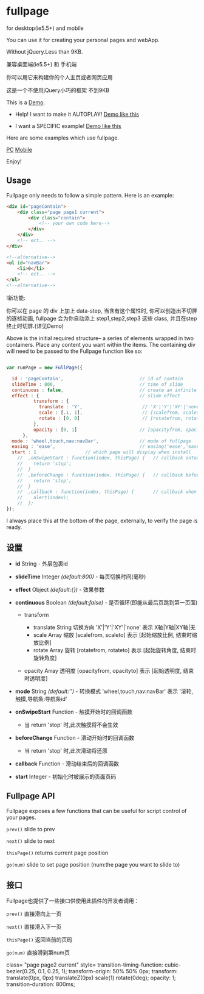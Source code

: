 fullpage
========

for desktop(ie5.5+) and mobile

You can use it for creating your personal pages and webApp.

Without jQuery.Less than 9KB.

兼容桌面端(ie5.5+) 和 手机端

你可以用它来构建你的个人主页或者网页应用

这是一个不使用jQuery小巧的框架 不到9KB


This is a [Demo](http://1.fullpagechris.sinaapp.com/fullpage.html).

  - Help! I want to make it AUTOPLAY! [Demo like this](http://1.fullpagechris.sinaapp.com/autoPlay.html)

  - I want a SPECIFIC example! [Demo like this](http://1.fullpagechris.sinaapp.com/index.html)

Here are some examples which use fullpage.

[PC](http://henan.qq.com/zt/2014/loveHenan/index.htm)
[Mobile](http://henan.qq.com/zt/2014/loveHenan/index-mob.htm)

Enjoy!

## Usage
Fullpage only needs to follow a simple pattern. Here is an example:

``` html
<div id="pageContain">	
	<div class="page page1 current">
		<div class="contain">
			<!-- your own code here-->
		</div>
	</div>
    <!-- ect.. -->
</div>

<!--alternative-->
<ul id="navBar">
	<li>0</li>
	<!-- ect.. -->
</ul>
<!--alternative-->
```

!新功能: 

你可以在 page 的 div 上加上 data-step, 当含有这个属性时, 你可以创造出不切屏的逐桢动画,
fullpage 会为你自动添上 step1,step2,step3 这些 class, 并且在step终止时切屏.(详见Demo)

Above is the initial required structure– a series of elements wrapped in two containers. Place any content you want within the items. The containing div will need to be passed to the Fullpage function like so:

``` js

var runPage = new FullPage({

  id : 'pageContain',                            // id of contain
  slideTime : 800,                               // time of slide
  continuous : false,                            // create an infinite feel with no endpoints
  effect : {                                     // slide effect
          transform : {
            translate : 'Y',                      // 'X'|'Y'|'XY'|'none'
            scale : [.1, 1],                      // [scalefrom, scaleto]
            rotate : [0, 0]                       // [rotatefrom, rotateto]
          },
          opacity : [0, 1]                       // [opacityfrom, opacityto]
      },                           
  mode : 'wheel,touch,nav:navBar',               // mode of fullpage
  easing : 'ease',                               // easing('ease','ease-in','ease-in-out' or use cubic-bezier like [.33, 1.81, 1, 1];
  start : 1					 // which page will display when install
    //  ,onSwipeStart : function(index, thisPage) {   // callback onTouchStart
    //    return 'stop';
    //  }
    //  ,beforeChange : function(index, thisPage) {   // callback before pageChange
    //    return 'stop';
    //  }
    //  ,callback : function(index, thisPage) {       // callback when pageChange
    //    alert(index);
    //  };
});

```

I always place this at the bottom of the page, externally, to verify the page is ready.

## 设置

- **id** String - 外层包裹id

- **slideTime** Integer *(default:800)* - 每页切换时间(毫秒)

- **effect** Object *(default:{})* - 效果参数

- **continuous** Boolean *(default:false)* - 是否循环(即能从最后页跳到第一页面)

  - transform

    - translate String 切换方向 'X'|'Y'|'XY'|'none'      表示 X轴|Y轴|XY轴|无
    - scale     Array  缩放     [scalefrom, scaleto]     表示 [起始缩放比例, 结束时缩放比例]  
    - rotate    Array  旋转     [rotatefrom, rotateto]   表示 [起始旋转角度, 结束时旋转角度]

  - opacity     Array  透明度   [opacityfrom, opacityto] 表示 [起始透明度, 结束时透明度]

- **mode** String *(default:'')* - 转换模式 'wheel,touch,nav:navBar' 表示 '滚轮,触摸,导航条:导航条id'

- **onSwipeStart** Function - 触摸开始时的回调函数
  - 当 return 'stop' 时,此次触摸将不会生效

- **beforeChange** Function - 滑动开始时的回调函数
  - 当 return 'stop' 时,此次滑动将还原

- **callback** Function - 滑动结束后的回调函数
- **start** Integer - 初始化时被展示的页面页码

## Fullpage API

Fullpage exposes a few functions that can be useful for script control of your pages.

`prev()` slide to prev

`next()` slide to next

`thisPage()` returns current page position

`go(num)` slide to set page position (num:the page you want to slide to)

## 接口

Fullpage也提供了一些接口供使用此插件的开发者调用：

`prev()`  直接滑向上一页

`next()`  直接滑入下一页

`thisPage()` 返回当前的页码

`go(num)` 直接滑到第num页


class=
  "page page2 current"
style=
transition-timing-function: cubic-bezier(0.25, 0.1, 0.25, 1);
transform-origin: 50% 50% 0px;
transform: translate(0px, 0px) translateZ(0px) scale(1) rotate(0deg);
opacity: 1; 
transition-duration: 800ms;